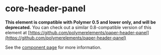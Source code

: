 core-header-panel
===================

**This element is compatible with Polymer 0.5 and lower only, and will be deprecated.**
You can check out a similar 0.8-compatible version of this element at [https://github.com/polymerelements/paper-header-panel](https://github.com/polymerelements/paper-header-panel)

See the [component page](https://www.polymer-project.org/0.5/docs/elements/core-header-panel.html) for more information.
